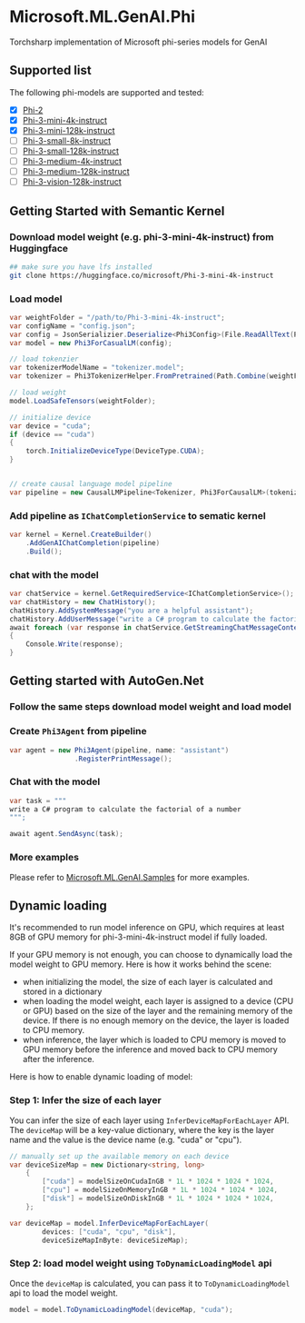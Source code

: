 # Microsoft.ML.GenAI.Phi
Torchsharp implementation of Microsoft phi-series models for GenAI

## Supported list
The following phi-models are supported and tested:
- [x] [Phi-2](https://huggingface.co/microsoft/phi-2)
- [x] [Phi-3-mini-4k-instruct](https://huggingface.co/microsoft/Phi-3-mini-4k-instruct)
- [x] [Phi-3-mini-128k-instruct](https://huggingface.co/microsoft/Phi-3-mini-128k-instruct)
- [ ] [Phi-3-small-8k-instruct](https://huggingface.co/microsoft/Phi-3-small-8k-instruct)
- [ ] [Phi-3-small-128k-instruct](https://huggingface.co/microsoft/Phi-3-small-128k-instruct)
- [ ] [Phi-3-medium-4k-instruct](https://huggingface.co/microsoft/Phi-3-medium-4k-instruct)
- [ ] [Phi-3-medium-128k-instruct](https://huggingface.co/microsoft/Phi-3-medium-128k-instruct)
- [ ] [Phi-3-vision-128k-instruct](https://huggingface.co/microsoft/Phi-3-large-4k-instruct)

## Getting Started with Semantic Kernel

### Download model weight (e.g. phi-3-mini-4k-instruct) from Huggingface
```bash
## make sure you have lfs installed
git clone https://huggingface.co/microsoft/Phi-3-mini-4k-instruct
```

### Load model
```csharp
var weightFolder = "/path/to/Phi-3-mini-4k-instruct";
var configName = "config.json";
var config = JsonSerializier.Deserialize<Phi3Config>(File.ReadAllText(Path.Combine(weightFolder, configName)));
var model = new Phi3ForCasualLM(config);

// load tokenzier
var tokenizerModelName = "tokenizer.model";
var tokenizer = Phi3TokenizerHelper.FromPretrained(Path.Combine(weightFolder, tokenizerModelName));

// load weight
model.LoadSafeTensors(weightFolder);

// initialize device
var device = "cuda";
if (device == "cuda")
{
    torch.InitializeDeviceType(DeviceType.CUDA);
}


// create causal language model pipeline
var pipeline = new CausalLMPipeline<Tokenizer, Phi3ForCausalLM>(tokenizer, model, device);
```

### Add pipeline as `IChatCompletionService` to sematic kernel
```csharp
var kernel = Kernel.CreateBuilder()
    .AddGenAIChatCompletion(pipeline)
    .Build();
```

### chat with the model
```csharp
var chatService = kernel.GetRequiredService<IChatCompletionService>();
var chatHistory = new ChatHistory();
chatHistory.AddSystemMessage("you are a helpful assistant");
chatHistory.AddUserMessage("write a C# program to calculate the factorial of a number");
await foreach (var response in chatService.GetStreamingChatMessageContentsAsync(chatHistory))
{
    Console.Write(response);
}
```

## Getting started with AutoGen.Net
### Follow the same steps download model weight and load model
### Create `Phi3Agent` from pipeline
```csharp
var agent = new Phi3Agent(pipeline, name: "assistant")
                .RegisterPrintMessage();
```

### Chat with the model
```csharp
var task = """
write a C# program to calculate the factorial of a number
""";

await agent.SendAsync(task);
```

### More examples
Please refer to [Microsoft.ML.GenAI.Samples](./../../docs/samples/Microsoft.ML.GenAI.Samples/) for more examples.

## Dynamic loading
It's recommended to run model inference on GPU, which requires at least 8GB of GPU memory for phi-3-mini-4k-instruct model if fully loaded.

If your GPU memory is not enough, you can choose to dynamically load the model weight to GPU memory. Here is how it works behind the scene:
- when initializing the model, the size of each layer is calculated and stored in a dictionary
- when loading the model weight, each layer is assigned to a device (CPU or GPU) based on the size of the layer and the remaining memory of the device. If there is no enough memory on the device, the layer is loaded to CPU memory.
- when inference, the layer which is loaded to CPU memory is moved to GPU memory before the inference and moved back to CPU memory after the inference.

Here is how to enable dynamic loading of model:
### Step 1: Infer the size of each layer
You can infer the size of each layer using `InferDeviceMapForEachLayer` API. The `deviceMap` will be a key-value dictionary, where the key is the layer name and the value is the device name (e.g. "cuda" or "cpu").

```csharp
// manually set up the available memory on each device
var deviceSizeMap = new Dictionary<string, long>
    {
        ["cuda"] = modelSizeOnCudaInGB * 1L * 1024 * 1024 * 1024,
        ["cpu"] = modelSizeOnMemoryInGB * 1L * 1024 * 1024 * 1024,
        ["disk"] = modelSizeOnDiskInGB * 1L * 1024 * 1024 * 1024,
    };

var deviceMap = model.InferDeviceMapForEachLayer(
        devices: ["cuda", "cpu", "disk"],
        deviceSizeMapInByte: deviceSizeMap);
```

### Step 2: load model weight using `ToDynamicLoadingModel` api
Once the `deviceMap` is calculated, you can pass it to `ToDynamicLoadingModel` api to load the model weight.

```csharp
model = model.ToDynamicLoadingModel(deviceMap, "cuda");
```

